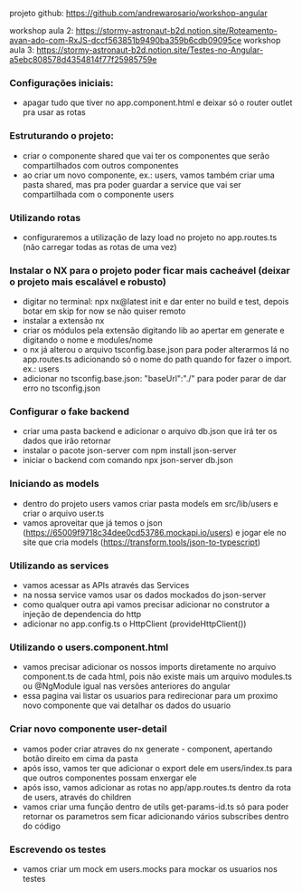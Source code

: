 projeto github:
https://github.com/andrewarosario/workshop-angular

workshop aula 2:
https://stormy-astronaut-b2d.notion.site/Roteamento-avan-ado-com-RxJS-dccf563851b9490ba359b6cdb09095ce
workshop aula 3:
https://stormy-astronaut-b2d.notion.site/Testes-no-Angular-a5ebc808578d4354814f77f25985759e

### Configurações iniciais:

- apagar tudo que tiver no app.component.html e deixar só o router outlet pra usar as rotas

### Estruturando o projeto:

- criar o componente shared que vai ter os componentes que serão compartilhados com outros componentes
- ao criar um novo componente, ex.: users, vamos também criar uma pasta shared, mas pra poder guardar a service que vai ser compartilhada com o componente users

### Utilizando rotas

- configuraremos a utilização de lazy load no projeto no app.routes.ts (não carregar todas as rotas de uma vez)

### Instalar o NX para o projeto poder ficar mais cacheável (deixar o projeto mais escalável e robusto)

- digitar no terminal: npx nx@latest init e dar enter no build e test, depois botar em skip for now se não quiser remoto
- instalar a extensão nx
- criar os módulos pela extensão digitando lib ao apertar em generate e digitando o nome e modules/nome
- o nx já alterou o arquivo tsconfig.base.json para poder alterarmos lá no app.routes.ts adicionando só o nome do path quando for fazer o import. ex.: users
- adicionar no tsconfig.base.json: "baseUrl":"./" para poder parar de dar erro no tsconfig.json

### Configurar o fake backend

- criar uma pasta backend e adicionar o arquivo db.json que irá ter os dados que irão retornar
- instalar o pacote json-server com npm install json-server
- iniciar o backend com comando npx json-server db.json

### Iniciando as models

- dentro do projeto users vamos criar pasta models em src/lib/users e criar o arquivo user.ts
- vamos aproveitar que já temos o json (https://65009f9718c34dee0cd53786.mockapi.io/users) e jogar ele no site que cria models (https://transform.tools/json-to-typescript)

### Utilizando as services

- vamos acessar as APIs através das Services
- na nossa service vamos usar os dados mockados do json-server
- como qualquer outra api vamos precisar adicionar no construtor a injeção de dependencia do http
- adicionar no app.config.ts o HttpClient (provideHttpClient())

### Utilizando o users.component.html

- vamos precisar adicionar os nossos imports diretamente no arquivo component.ts de cada html, pois não existe mais um arquivo modules.ts ou @NgModule igual nas versões anteriores do angular
- essa pagina vai listar os usuarios para redirecionar para um proximo novo componente que vai detalhar os dados do usuario

### Criar novo componente user-detail

- vamos poder criar atraves do nx generate - component, apertando botão direito em cima da pasta
- após isso, vamos ter que adicionar o export dele em users/index.ts para que outros componentes possam enxergar ele
- após isso, vamos adicionar as rotas no app/app.routes.ts dentro da rota de users, através do children
- vamos criar uma função dentro de utils get-params-id.ts só para poder retornar os parametros sem ficar adicionando vários subscribes dentro do código

### Escrevendo os testes

- vamos criar um mock em users.mocks para mockar os usuarios nos testes
